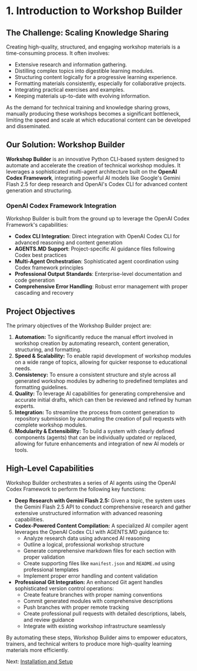 # 1. Introduction to Workshop Builder

## The Challenge: Scaling Knowledge Sharing

Creating high-quality, structured, and engaging workshop materials is a time-consuming process. It often involves:
-   Extensive research and information gathering.
-   Distilling complex topics into digestible learning modules.
-   Structuring content logically for a progressive learning experience.
-   Formatting materials consistently, especially for collaborative projects.
-   Integrating practical exercises and examples.
-   Keeping materials up-to-date with evolving information.

As the demand for technical training and knowledge sharing grows, manually producing these workshops becomes a significant bottleneck, limiting the speed and scale at which educational content can be developed and disseminated.

## Our Solution: Workshop Builder

**Workshop Builder** is an innovative Python CLI-based system designed to automate and accelerate the creation of technical workshop modules. It leverages a sophisticated multi-agent architecture built on the **OpenAI Codex Framework**, integrating powerful AI models like Google's Gemini Flash 2.5 for deep research and OpenAI's Codex CLI for advanced content generation and structuring.

### OpenAI Codex Framework Integration

Workshop Builder is built from the ground up to leverage the OpenAI Codex Framework's capabilities:

- **Codex CLI Integration**: Direct integration with OpenAI Codex CLI for advanced reasoning and content generation
- **AGENTS.MD Support**: Project-specific AI guidance files following Codex best practices
- **Multi-Agent Orchestration**: Sophisticated agent coordination using Codex framework principles
- **Professional Output Standards**: Enterprise-level documentation and code generation
- **Comprehensive Error Handling**: Robust error management with proper cascading and recovery

## Project Objectives

The primary objectives of the Workshop Builder project are:

1.  **Automation:** To significantly reduce the manual effort involved in workshop creation by automating research, content generation, structuring, and formatting.
2.  **Speed & Scalability:** To enable rapid development of workshop modules on a wide range of topics, allowing for quicker response to educational needs.
3.  **Consistency:** To ensure a consistent structure and style across all generated workshop modules by adhering to predefined templates and formatting guidelines.
4.  **Quality:** To leverage AI capabilities for generating comprehensive and accurate initial drafts, which can then be reviewed and refined by human experts.
5.  **Integration:** To streamline the process from content generation to repository submission by automating the creation of pull requests with complete workshop modules.
6.  **Modularity & Extensibility:** To build a system with clearly defined components (agents) that can be individually updated or replaced, allowing for future enhancements and integration of new AI models or tools.

## High-Level Capabilities

Workshop Builder orchestrates a series of AI agents using the OpenAI Codex Framework to perform the following key functions:

-   **Deep Research with Gemini Flash 2.5:** Given a topic, the system uses the Gemini Flash 2.5 API to conduct comprehensive research and gather extensive unstructured information with advanced reasoning capabilities.
-   **Codex-Powered Content Compilation:** A specialized AI compiler agent leverages the OpenAI Codex CLI with AGENTS.MD guidance to:
    -   Analyze research data using advanced AI reasoning
    -   Outline a logical, professional workshop structure
    -   Generate comprehensive markdown files for each section with proper validation
    -   Create supporting files like `manifest.json` and `README.md` using professional templates
    -   Implement proper error handling and content validation
-   **Professional Git Integration:** An enhanced Git agent handles sophisticated version control operations:
    -   Create feature branches with proper naming conventions
    -   Commit generated modules with comprehensive descriptions
    -   Push branches with proper remote tracking
    -   Create professional pull requests with detailed descriptions, labels, and review guidance
    -   Integrate with existing workshop infrastructure seamlessly

By automating these steps, Workshop Builder aims to empower educators, trainers, and technical writers to produce more high-quality learning materials more efficiently.

Next: [Installation and Setup](./02_installation_setup.md)